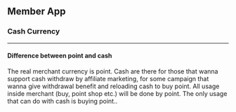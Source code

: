 ## Member App

### Cash Currency

--- ---

#### Difference between point and cash

The real merchant currency is point. Cash are there for those that wanna support cash withdraw by affiliate
marketing, for some campaign that wanna give withdrawal benefit and reloading cash to buy point. All usage inside
merchant (buy, point shop etc.)
will be done by point. The only usage that can do with cash is buying point..

